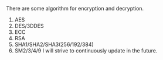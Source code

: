 There are some algorithm for encryption and decryption.
1. AES
2. DES/3DDES
3. ECC
4. RSA
5. SHA1/SHA2/SHA3(256/192/384)
6. SM2/3/4/9
I will strive to continuously update in the future.